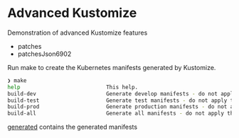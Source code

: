 # Advanced Kustomize

Demonstration of advanced Kustomize features

- patches
- patchesJson6902

Run make to create the Kubernetes manifests generated by Kustomize.

```sh
❯ make
help                           This help.
build-dev                      Generate develop manifests - do not apply them
build-test                     Generate test manifests - do not apply them
build-prod                     Generate production manifests - do not apply them
build-all                      Generate all manifests - do not apply them
```

[generated](generated) contains the generated manifests
